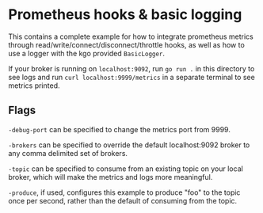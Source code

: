 Prometheus hooks & basic logging
===

This contains a complete example for how to integrate prometheus metrics
through read/write/connect/disconnect/throttle hooks, as well as how to
use a logger with the kgo provided `BasicLogger`.

If your broker is running on `localhost:9092`, run `go run .` in this directory
to see logs and run `curl localhost:9999/metrics` in a separate terminal to see
metrics printed.

## Flags

`-debug-port` can be specified to change the metrics port from 9999.

`-brokers` can be specified to override the default localhost:9092 broker to
any comma delimited set of brokers.

`-topic` can be specified to consume from an existing topic on your local
broker, which will make the metrics and logs more meaningful.

`-produce`, if used, configures this example to produce "foo" to the topic
once per second, rather than the default of consuming from the topic.
